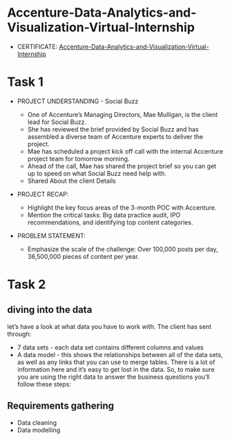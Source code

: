 # Accenture-Data-Analytics-and-Visualization-Virtual-Internship

 * CERTIFICATE:
[Accenture-Data-Analytics-and-Visualization-Virtual-Internship](https://forage-uploads-prod.s3.amazonaws.com/completion-certificates/Accenture%20North%20America/hzmoNKtzvAzXsEqx8_Accenture%20North%20America_zTRKYQuCprSMxiDjC_1702473090916_completion_certificate.pdf)

# Task 1

* PROJECT UNDERSTANDING - Social Buzz
   * One of Accenture’s Managing Directors, Mae Mulligan, is the client lead for Social Buzz.
   * She has reviewed the brief provided by Social Buzz and has assembled a diverse team of Accenture experts to deliver the project.
   * Mae has scheduled a project kick off call with the internal Accenture project team for tomorrow morning.
   * Ahead of the call, Mae has shared the project brief so you can get up to speed on what Social Buzz need help with.
   * Shared About the client Details
  
* PROJECT RECAP:
   * Highlight the key focus areas of the 3-month POC with Accenture.
   * Mention the critical tasks: Big data practice audit, IPO recommendations, and identifying top content categories.

* PROBLEM STATEMENT:
   * Emphasize the scale of the challenge: Over 100,000 posts per day, 36,500,000 pieces of content per year.

# Task 2

## diving into the data
let’s have a look at what data you have to work with. The client has sent through:
 * 7 data sets - each data set contains different columns and values
 * A data model - this shows the relationships between all of the data sets, as well as any links that you can use to merge tables.
There is a lot of information here and it’s easy to get lost in the data. So, to make sure you are using the right data to answer the business questions you’ll follow these steps:
## Requirements gathering
 * Data cleaning
 * Data modelling

















